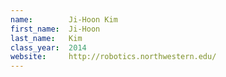 ```yaml
---
name:        Ji-Hoon Kim
first_name:  Ji-Hoon
last_name:   Kim
class_year:  2014
website:     http://robotics.northwestern.edu/
---
```

